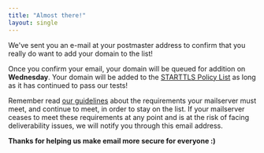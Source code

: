 ```yaml
---
title: "Almost there!"
layout: single
---
```


We've sent you an e-mail at your postmaster address to confirm that you really do want to add your domain to the list!

Once you confirm your email, your domain will be queued for addition on **<span class="next-queue-date">Wednesday</span>**. Your domain will be added to the [STARTTLS Policy List](/policy-list) as long as it has continued to pass our tests!

Remember read [our guidelines](/policy-list) about the requirements your mailserver must meet, and continue to meet, in order to stay on the list. If your mailserver ceases to meet these requirements at any point and is at the risk of facing deliverability issues, we will notify you through this email address.

<b>Thanks for helping us make email more secure for everyone :)</b>
